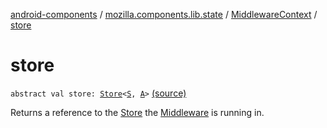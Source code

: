 [android-components](../../index.md) / [mozilla.components.lib.state](../index.md) / [MiddlewareContext](index.md) / [store](./store.md)

# store

`abstract val store: `[`Store`](../-store/index.md)`<`[`S`](index.md#S)`, `[`A`](index.md#A)`>` [(source)](https://github.com/mozilla-mobile/android-components/blob/master/components/lib/state/src/main/java/mozilla/components/lib/state/Middleware.kt#L52)

Returns a reference to the [Store](../-store/index.md) the [Middleware](../-middleware.md) is running in.

